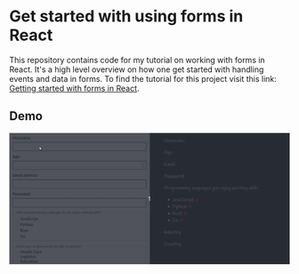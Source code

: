 # Get started with using forms in React

This repository contains code for my tutorial on working with forms in React. It's a high level overview on how one get started with handling events and data in forms. To find the tutorial for this project visit this link: [Getting started with forms in React](https://dev.to/khwilo/getting-started-with-forms-in-react-3h87).

## Demo

![React forms demo](https://github.com/khwilo/react-forms-demo/blob/master/public/images/react-forms-demo.gif)
